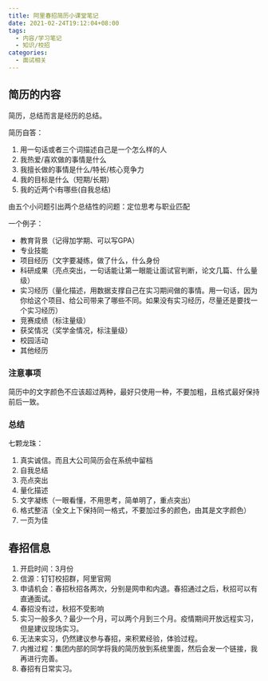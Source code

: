 ```yaml
---
title: 阿里春招简历小课堂笔记
date: 2021-02-24T19:12:04+08:00
tags:
  - 内容/学习笔记
  - 知识/校招
categories:
  - 面试相关
---
```

## 简历的内容

简历，总结而言是经历的总结。

简历自答：
1. 用一句话或者三个词描述自己是一个怎么样的人
2. 我热爱/喜欢做的事情是什么
3. 我擅长做的事情是什么/特长/核心竞争力
4. 我的目标是什么（短期/长期）
5. 我的近两个i有哪些(自我总结)

由五个小问题引出两个总结性的问题：定位思考与职业匹配

一个例子：
* 教育背景（记得加学期、可以写GPA）
* 专业技能
* 项目经历（文字要凝练，做了什么，什么身份
* 科研成果（亮点突出，一句话能让第一眼能让面试官判断，论文几篇、什么量级）
* 实习经历（量化描述，用数据支撑自己在实习期间做的事情。用一句话，因为你给这个项目、给公司带来了哪些不同。如果没有实习经历，尽量还是要找一个实习经历）
* 竞赛成绩（标注量级）
* 获奖情况（奖学金情况，标注量级）
* 校园活动
* 其他经历

### 注意事项

简历中的文字颜色不应该超过两种，最好只使用一种，不要加粗，且格式最好保持前后一致。

### 总结

七颗龙珠：
1. 真实诚信。而且大公司简历会在系统中留档
2. 自我总结
3. 亮点突出
4. 量化描述
5. 文字凝练（一眼看懂，不用思考，简单明了，重点突出）
6. 格式整洁（全文上下保持同一格式，不要加过多的颜色，由其是文字颜色）
7. 一页为佳

## 春招信息

1. 开启时间：3月份
2. 信源：钉钉校招群，阿里官网
3. 申请机会：春招秋招各两次，分别是网申和内退。春招通过之后，秋招可以有直通面试。
4. 春招没有过，秋招不受影响
5. 实习一般多久？最少一个月，可以两个月到三个月。疫情期间开放远程实习，但是建议现场实习。
6. 无法来实习，仍然建议参与春招，来积累经验，体验过程。
7. 内推过程：集团内部的同学将我的简历放到系统里面，然后会发一个链接，我再进行完善。
8. 春招有日常实习。